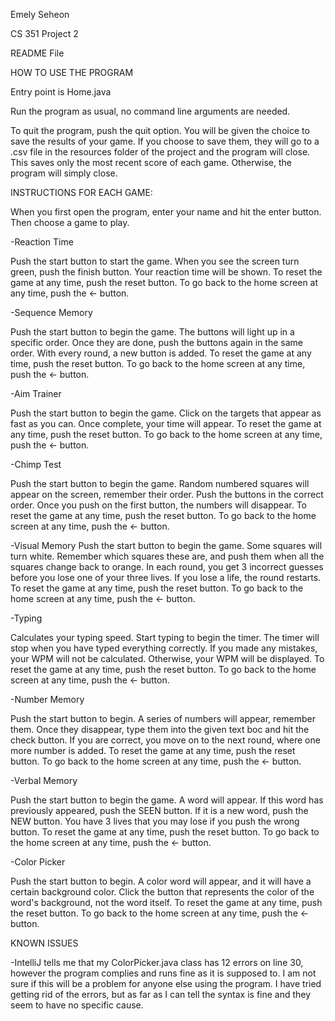 Emely Seheon

CS 351 Project 2

README File

HOW TO USE THE PROGRAM

Entry point is Home.java

Run the program as usual, no command line arguments are needed.

To quit the program, push the quit option. You will be given the choice to save the results of your game. If you choose
to save them, they will go to a .csv file in the resources folder of the project and the program will close. This
saves only the most recent score of each game. Otherwise, the program will simply close. 

INSTRUCTIONS FOR EACH GAME:

When you first open the program, enter your name and hit the enter button. Then choose a game to play.

-Reaction Time

Push the start button to start the game. When you see the screen turn green, push the finish button. Your reaction
time will be shown. To reset the game at any time, push the reset button. To go back to the home screen at any time,
push the <- button.

-Sequence Memory

Push the start button to begin the game. The buttons will light up in a specific order. Once they are done, push the
buttons again in the same order. With every round, a new button is added. To reset the game at any time, push the
reset button. To go back to the home screen at any time, push the <- button.

-Aim Trainer

Push the start button to begin the game. Click on the targets that appear as fast as you can. Once complete, your time
will appear. To reset the game at any time, push the reset button. To go back to the home screen at any time, push the
<- button.

-Chimp Test

Push the start button to begin the game. Random numbered squares will appear on the screen, remember their order. Push
the buttons in the correct order. Once you push on the first button, the numbers will disappear. To reset the game at
any time, push the reset button. To go back to the home screen at any time, push the <- button.

-Visual Memory
Push the start button to begin the game. Some squares will turn white. Remember which squares these are, and push them
when all the squares change back to orange. In each round, you get 3 incorrect guesses before you lose one of your
three lives. If you lose a life, the round restarts. To reset the game at any time, push the reset button. To go back
to the home screen at any time, push the <- button.

-Typing

Calculates your typing speed. Start typing to begin the timer. The timer will stop when you have typed everything
correctly. If you made any mistakes, your WPM will not be calculated. Otherwise, your WPM will be displayed.
To reset the game at any time, push the reset button. To go back to the home screen at any time, push the <- button.

-Number Memory

Push the start button to begin. A series of numbers will appear, remember them. Once they disappear, type them into the
given text boc and hit the check button. If you are correct, you move on to the next round, where one more number is
added. To reset the game at any time, push the reset button. To go back to the home screen at any time, push the <-
button.

-Verbal Memory

Push the start button to begin the game. A word will appear. If this word has previously appeared, push the SEEN
button. If it is a new word, push the NEW button. You have 3 lives that you may lose if you push the wrong button.
To reset the game at any time, push the reset button. To go back to the home screen at any time, push the <- button.

-Color Picker

Push the start button to begin. A color word will appear, and it will have a certain background color. Click the 
button that represents the color of the word's background, not the word itself. To reset the game at any time, push the
reset button. To go back to the home screen at any time, push the <- button.

KNOWN ISSUES

-IntelliJ tells me that my ColorPicker.java class has 12 errors on line 30, however the program complies and runs fine
as it is supposed to. I am not sure if this will be a problem for anyone else using the program. I have tried getting
rid of the errors, but as far as I can tell the syntax is fine and they seem to have no specific cause.